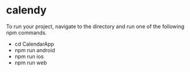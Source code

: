 # calendy

To run your project, navigate to the directory and run one of the following npm commands.

- cd CalendarApp
- npm run android
- npm run ios
- npm run web
